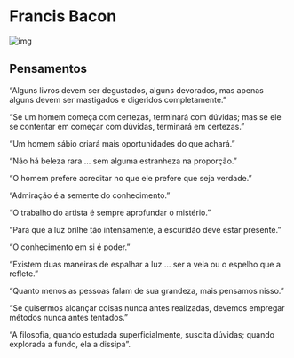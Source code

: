 # Francis Bacon

![img](https://i.imgur.com/YlPCckP.jpg)

## Pensamentos

“Alguns livros devem ser degustados, alguns devorados, mas apenas alguns devem ser mastigados e digeridos completamente.”

“Se um homem começa com certezas, terminará com dúvidas; mas se ele se contentar em começar com dúvidas, terminará em certezas.”

“Um homem sábio criará mais oportunidades do que achará.”

“Não há beleza rara ... sem alguma estranheza na proporção.”

“O homem prefere acreditar no que ele prefere que seja verdade.”

“Admiração é a semente do conhecimento.”

“O trabalho do artista é sempre aprofundar o mistério.”

“Para que a luz brilhe tão intensamente, a escuridão deve estar presente.”

“O conhecimento em si é poder.”

“Existem duas maneiras de espalhar a luz ... ser a vela ou o espelho que a reflete.”

“Quanto menos as pessoas falam de sua grandeza, mais pensamos nisso.”

“Se quisermos alcançar coisas nunca antes realizadas, devemos empregar métodos nunca antes tentados.”

“A filosofia, quando estudada superficialmente, suscita dúvidas; quando explorada a fundo, ela a dissipa”.

